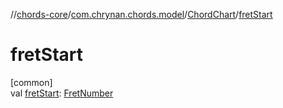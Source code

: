 //[chords-core](../../../index.md)/[com.chrynan.chords.model](../index.md)/[ChordChart](index.md)/[fretStart](fret-start.md)

# fretStart

[common]\
val [fretStart](fret-start.md): [FretNumber](../-fret-number/index.md)

